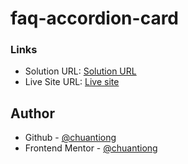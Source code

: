 # faq-accordion-card

### Links

- Solution URL: [Solution URL](https://www.frontendmentor.io/solutions/faq-accordion-card-using-css-animation-1BLrBRvk42)
- Live Site URL: [Live site](https://chuantiong.github.io/faq-accordion-card/)

## Author

- Github - [@chuantiong](https://github.com/chuantiong)
- Frontend Mentor - [@chuantiong](https://www.frontendmentor.io/profile/chuantiong)
